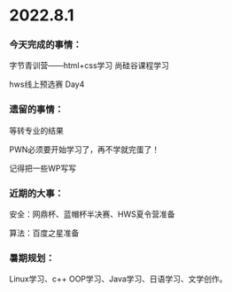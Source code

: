 # 2022.8.1

### 今天完成的事情：

字节青训营——html+css学习 尚硅谷课程学习

hws线上预选赛 Day4

### 遗留的事情：

等转专业的结果

PWN必须要开始学习了，再不学就完蛋了！

记得把一些WP写写

### 近期的大事：

安全：网鼎杯、蓝帽杯半决赛、HWS夏令营准备

算法：百度之星准备

### 暑期规划：

Linux学习、c++ OOP学习、Java学习、日语学习、文学创作。

